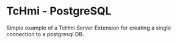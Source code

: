 # TcHmi - PostgreSQL
Simple example of a TcHmi Server Extension for creating a single connection to a postgresql DB.
 



